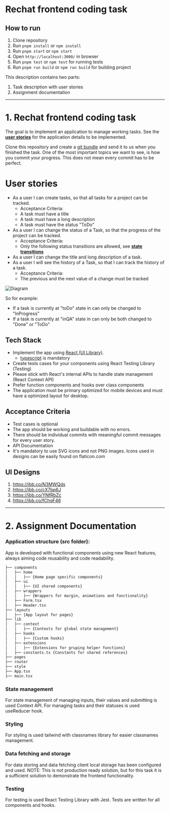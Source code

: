 # Rechat frontend coding task

## How to run
1. Clone repository
2. Run `pnpm install` or `npm install`
3. Run `pnpm start` or `npm start`
4. Open `http://localhost:3000/` in browser
5. Run `pnpm test` or `npm test` for running tests
6. Run `pnpm run build` or `npm run build` for building project

This description contains two parts:
1. Task description with user stories
2. Assignment documentation

_______________________________________________________________________________

# 1. Rechat frontend coding task
The goal is to implement an application to manage working tasks. See the __[user stories](#user-stories)__ for the application details to be implemented.

Clone this repository and create a [git bundle](https://git-scm.com/docs/git-bundle) and send it to us when you finished the task. One of the most important topics we want to see, is how you commit your progress. This does not mean every commit has to be perfect.

# User stories
* As a user I can create tasks, so that all tasks for a project can be tracked.
    * Acceptance Criteria:
    * A task must have a title
    * A task must have a long description
    * A task must have the status "ToDo"
* As a user I can change the status of a Task, so that the progress of the project can be tracked.
    * Acceptance Criteria:
    * Only the following status transitions are allowed, see __[state transitions](#state-transitions)__
* As a user I can change the title and long description of a task.
* As a user I will see the history of a Task, so that I can track the history of a task.
    * Acceptance Criteria:
    * The previous and the next value of a change must be tracked

![Diagram](https://plantuml.gitlab-static.net/png/U9nLZi4AmZ0GHE_x5NiM2le31QKNRmhUn4E8YorDCc6J7lht9bLflGmx-vZPJTOuuSEUqZY4QDHuTaEGF4TXQEwn0Hu1jbTuuQoJ4Drt3swQbc_eG5ILYpk7Y-AbaXAj8pTJBEpaO4Tv_e6Qk1wfojhsSIrt249L5YFHOIxnRytc-0yjg_8NlG7BYaJz)

So for example:
- If a task is currently at "toDo" state in can only be changed to "InProgress"
- If a task is currently at "inQA" state in can only be both changed to "Done" or "ToDo"

## Tech Stack
* Implement the app using [React (UI Library)](https://reactjs.org/).
    * [typescript](https://www.typescriptlang.org/) is mandatory
* Create tests cases for your components using React Testing Library (Testing)
* Please stick with React's internal APIs to handle state management (React Context API)
* Prefer function components and hooks over class components
* The application must be primary optimized for mobile devices and must have a optimized layout for desktop.

## Acceptance Criteria
* Test cases is optional
* The app should be working and buildable with no errors.
* There should be individual commits with meaningful commit messages for every user story.
* API Documentation
* It's mandatory to use SVG icons and not PNG images. Icons used in designs can be easily found on flaticon.com


## UI Designs
1. https://ibb.co/N3MWQds
2. https://ibb.co/cX7bp6J
3. https://ibb.co/YNfRbZc
4. https://ibb.co/fChqF46

______________________

# 2. Assignment Documentation

### Application structure (src folder):

App is developed with functional components using new React features, always aiming code reusability and code readability.

```bash
├── components
│   ├── home
│   │   ├── {Home page specific components}
│   ├── ui
│   │   ├── {UI shared components}
│   ├── wrappers
│   │   ├── {Wrappers for margin, animations and functionality}
│   ├── Form.tsx
│   ├── Header.tsx
├── layouts
│   ├── {App layout for pages}
├── lib
│   ├── context
│   │   ├── {Contexts for global state management}
│   ├── hooks
│   │   ├── {Custom hooks}
│   ├── extensions
│   │   ├── {Extensions for gruping helper functions}
│   ├── constants.ts {Constants for shared references}
├── pages
├── router
├── style
├── App.tsx
├── main.tsx
```

### State management
For state management of managing inputs, their values and submitting is used Context API. For managing tasks and their statuses is used useReducer hook.

### Styling
For styling is used tailwind with classnames library for easier classnames management.

### Data fetching and storage
For data storing and data fetching client local storage has been configured and used. NOTE: This is not production ready solution, but for this task it is a sufficient solution to demonstrate the frontend functionality.

### Testing
For testing is used React Testing Library with Jest. Tests are written for all components and hooks.